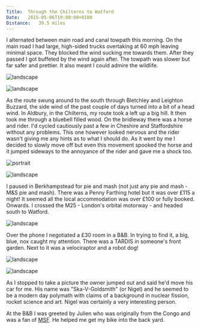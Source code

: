 ```yaml
---
Title:	Through the Chilterns to Watford
Date:	2015-05-06T19:00:00+0100
Distance:	39.5 miles
---
```


I alternated between main road and canal towpath this morning. On the main road I had large, high-sided trucks overtaking at 60 mph leaving minimal space. They blocked the wind sucking me towards them. After they passed I got buffeted by the wind again after. The towpath was slower but far safer and prettier. It also meant I could admire the wildlife.

![landscape](https://farm8.staticflickr.com/7752/17390839005_6028ae9dae.jpg "Heron on the canal")

![landscape](https://farm4.staticflickr.com/3894/18830228713_5cd83be4bc_z_d.jpg "Canal")

As the route swung around to the south through Bletchley and Leighton Buzzard, the side wind of the past couple of days turned into a bit of a head wind. In Aldbury, in the Chilterns, my route took a left up a big hill. It then took me through a bluebell filled wood. On the bridleway there was a horse and rider. I'd cycled cautiously past a few in Cheshire and Staffordshire without any problems. This one however looked nervous and the rider wasn't giving me any hints as to what I should do. As it went by me I decided to slowly move off but even this movement spooked the horse and it jumped sideways to the annoyance of the rider and gave me a shock too.

![portrait](https://farm1.staticflickr.com/392/19424772556_25e7040701_z_d.jpg "Aldbury in the Chilterns")

![landscape](https://farm1.staticflickr.com/358/19450844115_0db0cd0fcb_z_d.jpg "Bluebells")

I paused in Berkhampstead for pie and mash (not just any pie and mash - M&S pie and mash). There was a Penny Farthing hotel but it was over £115 a night! It seemed all the local accommodation was over £100 or fully booked. Onwards. I crossed the M25 - London's orbital motorway - and headed south to Watford.

![landscape](https://farm9.staticflickr.com/8689/17380263676_e6af9074d9.jpg "M25")

Over the phone I negotiated a £30 room in a B&B. In trying to find it, a big, blue, nox caught my attention. There was a TARDIS in someone's front garden. Next to it was a velociraptor and a robot dog! 

![landscape](https://farm8.staticflickr.com/7720/17405879671_56cf7bacd9.jpg "The Doctor?")

![landscape](https://farm1.staticflickr.com/431/19455142931_f344a3bb8f_z_d.jpg "Ska-V-Goldsmith on his cyborg-dino-dog")

As I stopped to take a picture the owner jumped out and said he'd move his car for me. His name was "Ska-V-Goldsmith" (or Nigel) and he seemed to be a modern day polymath with claims of a background in nuclear fission, rocket science and art. Nigel was certainly a very interesting person.

At the B&B I was greeted by Julien who was originally from the Congo and was a fan of [MSF](http://justgiving.com/rtwbike). He helped me get my bike into the back yard.

